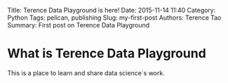 Title: Terence Data Playground is here!
Date: 2015-11-14 11:40
Category: Python
Tags: pelican, publishing
Slug: my-first-post
Authors: Terence Tao
Summary: First post on Terence Data Playground

# What is Terence Data Playground
This is a place to learn and share data science`s work.